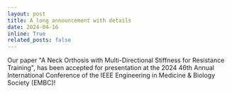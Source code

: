 ```yaml
---
layout: post
title: A long announcement with details
date: 2024-04-16 
inline: True
related_posts: false
---
```


Our paper  "A Neck Orthosis with Multi-Directional Stiffness for Resistance Training", has been accepted for presentation at the 2024 46th Annual International Conference of the IEEE Engineering in Medicine & Biology Society (EMBC)!

